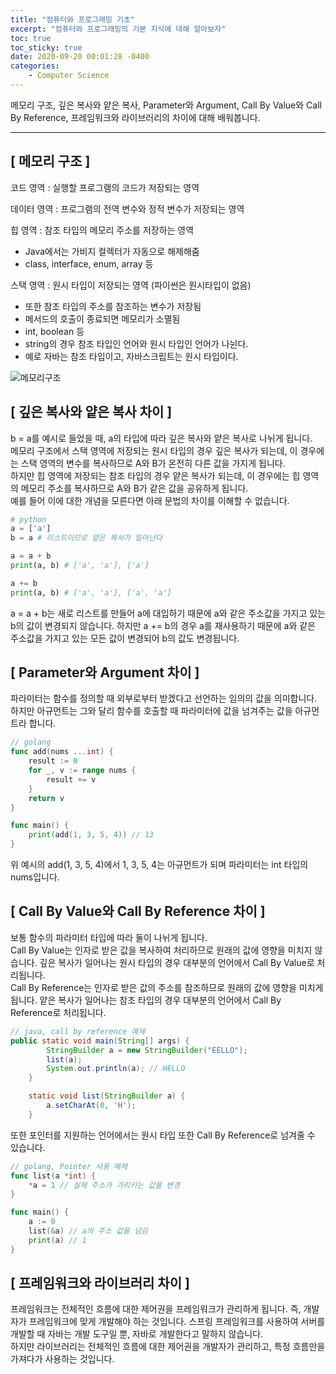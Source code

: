 ```yaml
---
title: "컴퓨터와 프로그래밍 기초"
excerpt: "컴퓨터와 프로그래밍의 기본 지식에 대해 알아보자"
toc: true
toc_sticky: true
date: 2020-09-20 00:01:28 -0400
categories: 
    - Computer Science
---
```


메모리 구조, 깊은 복사와 얕은 복사, Parameter와 Argument, Call By Value와 Call By Reference, 프레임워크와 라이브러리의 차이에 대해 배워봅니다.
<hr>

## [ 메모리 구조 ]
코드 영역 : 실행할 프로그램의 코드가 저장되는 영역

데이터 영역 : 프로그램의 전역 변수와 정적 변수가 저장되는 영역

힙 영역 : 참조 타입의 메모리 주소를 저장하는 영역
- Java에서는 가비지 컬렉터가 자동으로 해제해줌
- class, interface, enum, array 등

스택 영역 : 원시 타입이 저장되는 영역 (파이썬은 원시타입이 없음)
- 또한 참조 타입의 주소를 참조하는 변수가 저장됨
- 메서드의 호출이 종료되면 메모리가 소멸됨 
- int, boolean 등
- string의 경우 참조 타입인 언어와 원시 타입인 언어가 나뉜다.
- 예로 자바는 참조 타입이고, 자바스크립트는 원시 타입이다.

![메모리구조](https://user-images.githubusercontent.com/52072077/112745270-0b4e6500-8fe2-11eb-894e-4a420fdf6c2b.png)

## [ 깊은 복사와 얕은 복사 차이 ]
b = a를 예시로 들었을 때, a의 타입에 따라 깊은 복사와 얕은 복사로 나뉘게 됩니다.
<br>
메모리 구조에서 스택 영역에 저장되는 원시 타입의 경우 깊은 복사가 되는데, 이 경우에는 스택 영역의 변수를 복사하므로 A와 B가 온전히 다른 값을 가지게 됩니다.
<br>
하지만 힙 영역에 저장되는 참조 타입의 경우 얕은 복사가 되는데, 이 경우에는 힙 영역의 메모리 주소를 복사하므로 A와 B가 같은 값을 공유하게 됩니다.
<br>
예를 들어 이에 대한 개념을 모른다면 아래 문법의 차이를 이해할 수 없습니다.

```python
# python
a = ['a'] 
b = a # 리스트이므로 얕은 복사가 일어난다

a = a + b
print(a, b) # ['a', 'a'], ['a']

a += b
print(a, b) # ['a', 'a'], ['a', 'a']
```
a = a + b는 새로 리스트를 만들어 a에 대입하기 때문에 a와 같은 주소값을 가지고 있는 b의 값이 변경되지 않습니다. 하지만 a += b의 경우 a를 재사용하기 때문에 a와 같은 주소값을 가지고 있는 모든 값이 변경되어 b의 값도 변경됩니다.

## [ Parameter와 Argument 차이 ]
파라미터는 함수를 정의할 때 외부로부터 받겠다고 선언하는 임의의 값을 의미합니다. 하지만 아규먼트는 그와 달리 함수를 호출할 때 파라미터에 값을 넘겨주는 값을 아규먼트라 합니다. 
```go
// golang
func add(nums ...int) {
    result := 0
    for _, v := range nums {
        result += v
    }
    return v
}

func main() {
    print(add(1, 3, 5, 4)) // 13
}
```

위 예시의 add(1, 3, 5, 4)에서 1, 3, 5, 4는 아규먼트가 되며 파라미터는 int 타입의 nums입니다.

## [ Call By Value와 Call By Reference 차이 ]
보통 함수의 파라미터 타입에 따라 둘이 나뉘게 됩니다.
<br>
Call By Value는 인자로 받은 값을 복사하여 처리하므로 원래의 값에 영향을 미치지 않습니다. 깊은 복사가 일어나는 원시 타입의 경우 대부분의 언어에서 Call By Value로 처리됩니다. 
<br>
Call By Reference는 인자로 받은 값의 주소를 참조하므로 원래의 값에 영향을 미치게 됩니다. 얕은 복사가 일어나는 참조 타입의 경우 대부분의 언어에서 Call By Reference로 처리됩니다.
<br>

```java
// java, call by reference 예제
public static void main(String[] args) {
        StringBuilder a = new StringBuilder("EELLO");
        list(a);
        System.out.println(a); // HELLO
    }

    static void list(StringBuilder a) {
        a.setCharAt(0, 'H');
    }
```

또한 포인터를 지원하는 언어에서는 원시 타입 또한 Call By Reference로 넘겨줄 수 있습니다.

```go
// golang, Pointer 사용 예제
func list(a *int) {
	*a = 1 // 실제 주소가 가리키는 값을 변경
}

func main() {
	a := 0
	list(&a) // a의 주소 값을 넘김
	print(a) // 1
}
```

## [ 프레임워크와 라이브러리 차이 ]
프레임워크는 전체적인 흐름에 대한 제어권을 프레임워크가 관리하게 됩니다. 즉, 개발자가 프레임워크에 맞게 개발해야 하는 것입니다. 스프링 프레임워크를 사용하여 서버를 개발할 때 자바는 개발 도구일 뿐, 자바로 개발한다고 말하지 않습니다.
<br>
하지만 라이브러리는 전체적인 흐름에 대한 제어권을 개발자가 관리하고, 특정 흐름만을 가져다가 사용하는 것입니다.
<br>



